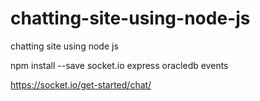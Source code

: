 # chatting-site-using-node-js
chatting site using node js



npm install --save socket.io express oracledb events



https://socket.io/get-started/chat/

